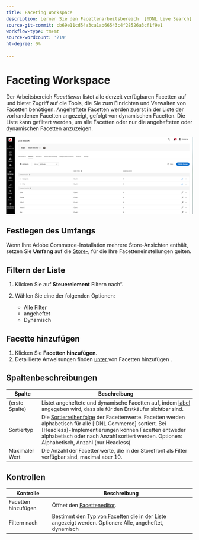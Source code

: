 ```yaml
---
title: Faceting Workspace
description: Lernen Sie den Facettenarbeitsbereich  [!DNL Live Search] .
source-git-commit: cb69e11cd54a3ca1ab66543c4f28526a3cf1f9e1
workflow-type: tm+mt
source-wordcount: '219'
ht-degree: 0%

---
```


# Faceting Workspace

Der Arbeitsbereich *Facettieren* listet alle derzeit verfügbaren Facetten auf und bietet Zugriff auf die Tools, die Sie zum Einrichten und Verwalten von Facetten benötigen. Angeheftete Facetten werden zuerst in der Liste der vorhandenen Facetten angezeigt, gefolgt von dynamischen Facetten. Die Liste kann gefiltert werden, um alle Facetten oder nur die angehefteten oder dynamischen Facetten anzuzeigen.

![Facettierender Arbeitsbereich](assets/faceting-workspace.png)

## Festlegen des Umfangs

Wenn Ihre Adobe Commerce-Installation mehrere Store-Ansichten enthält, setzen Sie **Umfang** auf die [Store-](https://experienceleague.adobe.com/docs/commerce-admin/start/setup/websites-stores-views.html?lang=de#scope-settings), für die Ihre Facetteneinstellungen gelten.

## Filtern der Liste

1. Klicken Sie auf **Steuerelement** Filtern nach“.
1. Wählen Sie eine der folgenden Optionen:

   * Alle Filter
   * angeheftet
   * Dynamisch

## Facette hinzufügen

1. Klicken Sie **Facetten hinzufügen**.
1. Detaillierte Anweisungen finden [ unter ](facets-add.md) von Facetten hinzufügen .

## Spaltenbeschreibungen

| Spalte | Beschreibung |
|--- |--- |
| (erste Spalte) | Listet angeheftete und dynamische Facetten auf, indem [label](facets-type.md) angegeben wird, dass sie für den Erstkäufer sichtbar sind. |
| Sortiertyp | Die [Sortierreihenfolge](facets-type.md) der Facettenwerte. Facetten werden alphabetisch für alle [!DNL Commerce] sortiert. Bei [Headless]-Implementierungen können Facetten entweder alphabetisch oder nach Anzahl sortiert werden. Optionen: Alphabetisch, Anzahl (nur Headless) |
| Maximaler Wert | Die Anzahl der Facettenwerte, die in der Storefront als Filter verfügbar sind, maximal aber 10. |

## Kontrollen

| Kontrolle | Beschreibung |
|--- |--- |
| Facetten hinzufügen | Öffnet den [Facetteneditor](facets-add.md). |
| Filtern nach | Bestimmt den [Typ von Facetten](facets-type.md) die in der Liste angezeigt werden. Optionen: Alle, angeheftet, dynamisch |
